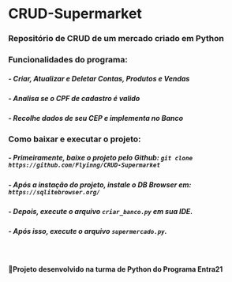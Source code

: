 # CRUD-Supermarket

### Repositório de CRUD de um mercado criado em Python

### Funcionalidades do programa:

##### - Criar, Atualizar e Deletar Contas, Produtos e Vendas

##### - Analisa se o CPF de cadastro é valido

##### - Recolhe dados de seu CEP e implementa no Banco 

### Como baixar e executar o projeto:

##### - Primeiramente, baixe o projeto pelo Github: ``git clone https://github.com/Flyinng/CRUD-Supermarket``

##### - Após a instação do projeto, instale o DB Browser em: ``https://sqlitebrowser.org/``

##### - Depois, execute o arquivo ``criar_banco.py`` em sua IDE.

##### - Após isso, execute o arquivo ``supermercado.py``.

<br>
<h4> 📜Projeto desenvolvido na turma de Python do Programa Entra21 </h4>
